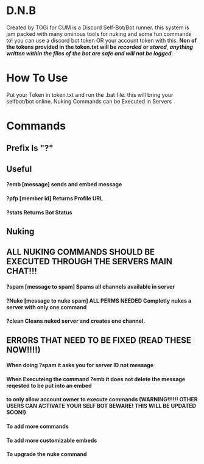 # D.N.B
Created by TOGi for CUM
is a Discord Self-Bot/Bot runner. this system is jam packed with many ominous tools for nuking and some fun commands to!
you can use a discord bot token OR your account token with this. 
**Non of the tokens provided in the token.txt will be** ***recorded*** **or** ***stored***, ***anything written within the files of the bot are safe and will not be logged.***
# How To Use
Put your Token in token.txt and run the .bat file. this will bring your selfbot/bot online.
Nuking Commands can be Executed in Servers
# Commands
## Prefix Is "?"
## Useful
#### ?emb \[message] sends and embed message
#### ?pfp \[member id] Returns Profile URL
#### ?stats Returns Bot Status
## Nuking
## ALL NUKING COMMANDS SHOULD BE EXECUTED THROUGH THE SERVERS MAIN CHAT!!!
#### ?spam \[message to spam] Spams all channels available in server
#### ?Nuke \[message to nuke spam] **ALL PERMS NEEDED** Completly nukes a server with only one command
#### ?clean Cleans nuked server and creates one channel.
## ERRORS THAT NEED TO BE FIXED (READ THESE NOW!!!!)
#### When doing ?spam it asks you for server ID not message
#### When Executeing the command ?emb it does not delete the message reqested to be put into an embed
#### to only allow account owner to execute commands (WARNING!!!!!! OTHER USERS CAN ACTIVATE YOUR SELF BOT BEWARE! THIS WILL BE UPDATED SOON!)
#### To add more commands
#### To add more customizable embeds
#### To upgrade the nuke command
